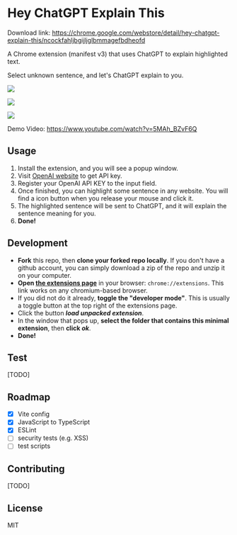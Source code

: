# Hey ChatGPT Explain This

Download link: https://chrome.google.com/webstore/detail/hey-chatgpt-explain-this/ncockfahljbgijljglbmmagefbdheofd

A Chrome extension (manifest v3) that uses ChatGPT to explain highlighted text.

Select unknown sentence, and let's ChatGPT explain to you.

![](https://gitlab.com/warren30815/hey_chatgpt_explain_this/raw/main/screenshot1.png)

![](https://gitlab.com/warren30815/hey_chatgpt_explain_this/raw/main/screenshot2.png)

![](https://gitlab.com/warren30815/hey_chatgpt_explain_this/raw/main/screenshot3.png)

Demo Video: https://www.youtube.com/watch?v=5MAh_BZvF6Q

## Usage
1. Install the extension, and you will see a popup window.
2. Visit [OpenAI website](https://beta.openai.com/account/api-keys) to get API key.
3. Register your OpenAI API KEY to the input field.
4. Once finished, you can highlight some sentence in any website. You will find a icon button when you release your mouse and click it.
5. The highlighted sentence will be sent to ChatGPT, and it will explain the sentence meaning for you.
6. **Done!**

## Development
- **Fork** this repo, then **clone your forked repo locally**. If you don't have a github account, you can simply download a zip of the repo and unzip it on your computer.
- **Open [the extensions page](chrome://extensions)** in your browser: `chrome://extensions`. This link works on any chromium-based browser.
- If you did not do it already, **toggle the "developer mode"**. This is usually a toggle button at the top right of the extensions page.
- Click the button **_load unpacked extension_**.
- In the window that pops up, **select the folder that contains this minimal extension**, then **click _ok_**.
- **Done!**

## Test
[TODO]

## Roadmap
- [X] Vite config
- [X] JavaScript to TypeScript
- [X] ESLint
- [ ] security tests (e.g. XSS)
- [ ] test scripts

## Contributing
[TODO]

## License
MIT
